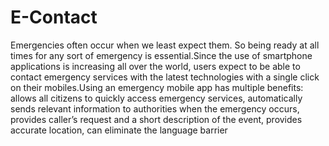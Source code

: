 # E-Contact
Emergencies often occur when we least expect them. So being ready at all times for any sort of emergency is essential.Since the use of smartphone applications is increasing all over the world, users expect to be able to contact emergency services with the latest technologies with a single click on their mobiles.Using an emergency mobile app has multiple benefits: allows all citizens to quickly access emergency services,  automatically sends relevant information to authorities when the emergency occurs, provides caller’s request and a short description of the event,  provides accurate location,  can eliminate the language barrier
